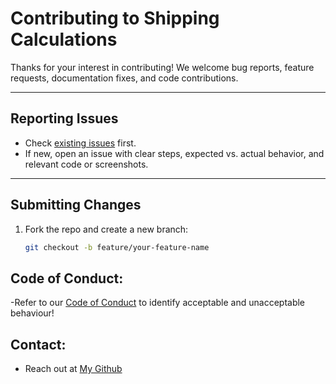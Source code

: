 # Contributing to Shipping Calculations

Thanks for your interest in contributing! 
We welcome bug reports, feature requests, documentation fixes, and code contributions.

---

## Reporting Issues

- Check [existing issues](https://github.com/YourUsername/YourRepoName/issues) first.
- If new, open an issue with clear steps, expected vs. actual behavior, and relevant code or screenshots.

---

## Submitting Changes

1. Fork the repo and create a new branch:
   ```bash
   git checkout -b feature/your-feature-name
## Code of Conduct:
-Refer to our [Code of Conduct](https://github.com/ShizzaRazzaq/GitHub-Final-Project/blob/main/CODE_OF_CONDUCT.md) to identify acceptable and unacceptable behaviour!

## Contact:
- Reach out at [My Github](https://github.com/ShizzaRazzaq)
